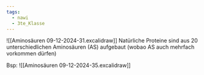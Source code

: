 ```yaml
---
tags:
  - nawi
  - 3te_Klasse
---
```

![[Aminosäuren 09-12-2024-31.excalidraw]]
Natürliche Proteine sind aus 20 unterschiedlichen Aminosäuren (AS) aufgebaut (wobao AS auch mehrfach vorkommen dürfen)

Bsp:
![[Aminosäuren 09-12-2024-35.excalidraw]]